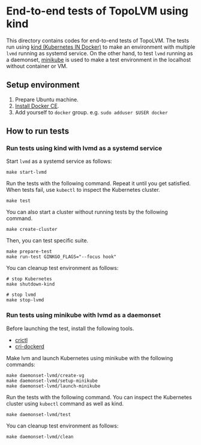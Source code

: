 End-to-end tests of TopoLVM using kind
=====================================

This directory contains codes for end-to-end tests of TopoLVM.
The tests run using [kind (Kubernetes IN Docker)][kind] to make an environment with multiple `lvmd` running as systemd service.
On the other hand, to test `lvmd` running as a daemonset, [minikube][minikube] is used to make a test environment in the localhost without container or VM.

Setup environment
-----------------

1. Prepare Ubuntu machine.
2. [Install Docker CE](https://docs.docker.com/install/linux/docker-ce/ubuntu/#install-using-the-repository).
3. Add yourself to `docker` group.  e.g. `sudo adduser $USER docker`

How to run tests
----------------

### Run tests using kind with lvmd as a systemd service

Start `lvmd` as a systemd service as follows:

```console
make start-lvmd
```

Run the tests with the following command. Repeat it until you get satisfied.
When tests fail, use `kubectl` to inspect the Kubernetes cluster.

```console
make test
```

You can also start a cluster without running tests by the following command.

```console
make create-cluster
```

Then, you can test specific suite.

```console
make prepare-test
make run-test GINKGO_FLAGS="--focus hook"
```

You can cleanup test environment as follows:

```
# stop Kubernetes
make shutdown-kind

# stop lvmd
make stop-lvmd
```

### Run tests using minikube with lvmd as a daemonset

Before launching the test, install the following tools.
- [crictl](https://github.com/kubernetes-sigs/cri-tools)
- [cri-dockerd](https://github.com/Mirantis/cri-dockerd)

Make lvm and launch Kubernetes using minikube with the following commands:

```console
make daemonset-lvmd/create-vg
make daemonset-lvmd/setup-minikube
make daemonset-lvmd/launch-minikube
```

Run the tests with the following command.
You can inspect the Kubernetes cluster using `kubectl` command as well as kind.

```console
make daemonset-lvmd/test
```

You can cleanup test environment as follows:

```console
make daemonset-lvmd/clean
```

[kind]: https://github.com/kubernetes-sigs/kind
[minikube]: https://github.com/kubernetes/minikube
